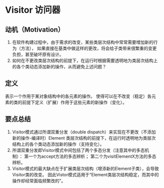 # Visitor 访问器

## 动机（Motivation）
1. 在软件构建过程中，由于需求的改变，某些类层次结构中常常需要增加新的行为（方法），
   如果直接在基类中做这样的更改，将会给子类带来很繁重的变更负担，甚至破坏原有设计。
2. 如何在不更改类层次结构的前提下，在运行时根据需要透明地为类层次结构上的各个类动态添加新的操作，从而避免上述问题？

## 定义
表示一个作用于某对象结构中的各元素的操作。
使得可以在不改变（稳定）各元素的类的前提下定义（扩展）作用于这些元素的新操作（变化）。

## 要点总结
1. Visitor模式通过所谓双重分发（double dispatch）来实现在不更改（不添加新的操作-编译时）Element
   类层次结构的前提下，在运行时透明地为类层次结构上的各个类动态添加新的操作（支持变化）。
2. 所谓双重分发即Visitor模式中间包括了两个多态分发（注意其中的多态机制）：
   第一个为accept方法的多态辨析；
   第二个为visitElementX方法的多态辨析。
3. Visitor模式的最大缺点在于扩展类层次结构（增添新的Element子类），会导致Visitor类的改变。
   因此Vistor模式适用于“Element类层次结构稳定，而其中的操作却经常面临频繁改的”。